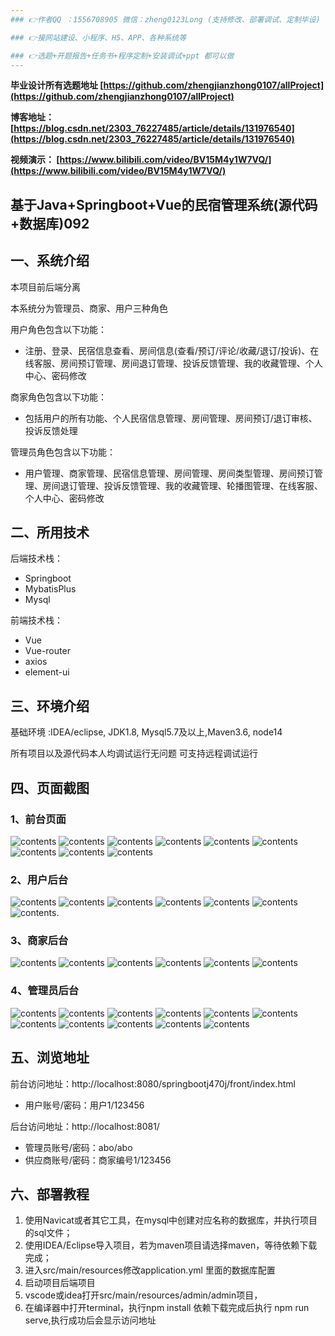 ```yaml
---
### 👉作者QQ ：1556708905 微信：zheng0123Long (支持修改、部署调试、定制毕设)

### 👉接网站建设、小程序、H5、APP、各种系统等

### 👉选题+开题报告+任务书+程序定制+安装调试+ppt 都可以做
---
```


**毕业设计所有选题地址 [https://github.com/zhengjianzhong0107/allProject](https://github.com/zhengjianzhong0107/allProject)**

**博客地址：
[https://blog.csdn.net/2303_76227485/article/details/131976540](https://blog.csdn.net/2303_76227485/article/details/131976540)**

**视频演示：
[https://www.bilibili.com/video/BV15M4y1W7VQ/](https://www.bilibili.com/video/BV15M4y1W7VQ/)**

 

## 基于Java+Springboot+Vue的民宿管理系统(源代码+数据库)092

## 一、系统介绍

本项目前后端分离

本系统分为管理员、商家、用户三种角色

用户角色包含以下功能：

- 注册、登录、民宿信息查看、房间信息(查看/预订/评论/收藏/退订/投诉)、在线客服、房间预订管理、房间退订管理、投诉反馈管理、我的收藏管理、个人中心、密码修改

商家角色包含以下功能：

- 包括用户的所有功能、个人民宿信息管理、房间管理、房间预订/退订审核、投诉反馈处理

管理员角色包含以下功能：

- 用户管理、商家管理、民宿信息管理、房间管理、房间类型管理、房间预订管理、房间退订管理、投诉反馈管理、我的收藏管理、轮播图管理、在线客服、个人中心、密码修改

## 二、所用技术

后端技术栈：

- Springboot
- MybatisPlus
- Mysql

前端技术栈：

- Vue 
- Vue-router 
- axios 
- element-ui

## 三、环境介绍

基础环境 :IDEA/eclipse, JDK1.8, Mysql5.7及以上,Maven3.6, node14

所有项目以及源代码本人均调试运行无问题 可支持远程调试运行

## 四、页面截图

### 1、前台页面

![contents](./picture/picture1.png)
![contents](./picture/picture2.png)
![contents](./picture/picture3.png)
![contents](./picture/picture4.png)
![contents](./picture/picture5.png)
![contents](./picture/picture6.png)
![contents](./picture/picture7.png)
![contents](./picture/picture8.png)
![contents](./picture/picture9.png)

### 2、用户后台

![contents](./picture/picture10.png)
![contents](./picture/picture11.png)
![contents](./picture/picture12.png)
![contents](./picture/picture13.png)
![contents](./picture/picture14.png)
![contents](./picture/picture15.png)
![contents](./picture/picture16.png).

### 3、商家后台

![contents](./picture/picture17.png)
![contents](./picture/picture18.png)
![contents](./picture/picture19.png)
![contents](./picture/picture20.png)
![contents](./picture/picture21.png)
![contents](./picture/picture22.png)

### 4、管理员后台

![contents](./picture/picture23.png)
![contents](./picture/picture24.png)
![contents](./picture/picture25.png)
![contents](./picture/picture26.png)
![contents](./picture/picture27.png)
![contents](./picture/picture28.png)
![contents](./picture/picture29.png)
![contents](./picture/picture30.png)
![contents](./picture/picture31.png)
![contents](./picture/picture32.png)
![contents](./picture/picture33.png)

## 五、浏览地址

前台访问地址：http://localhost:8080/springbootj470j/front/index.html

- 用户账号/密码：用户1/123456

后台访问地址：http://localhost:8081/

- 管理员账号/密码：abo/abo
- 供应商账号/密码：商家编号1/123456

## 六、部署教程

1. 使用Navicat或者其它工具，在mysql中创建对应名称的数据库，并执行项目的sql文件；
2. 使用IDEA/Eclipse导入项目，若为maven项目请选择maven，等待依赖下载完成；
3. 进入src/main/resources修改application.yml 里面的数据库配置
4. 启动项目后端项目
5. vscode或idea打开src/main/resources/admin/admin项目，
6. 在编译器中打开terminal，执行npm install 依赖下载完成后执行 npm run serve,执行成功后会显示访问地址

 
